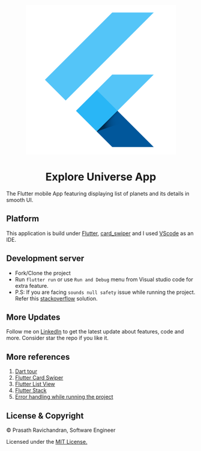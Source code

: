<p align="center">
    <img src="https://github.com/PrasathRavichandran/universe_minimal_ui/blob/master/assets/fluttericon.png" alt="Logo" width=400 height=400>
    <h1 align="center">Explore Universe App</h1>
    <p>The Flutter mobile App featuring displaying list of planets and its details in smooth UI.</p>
</p>

## Platform
This application is build under [Flutter](https://flutter.dev/), [card_swiper](https://pub.dev/packages/card_swiper) and I used [VScode](https://code.visualstudio.com/) as an IDE.

## Development server
- Fork/Clone the project
- Run `flutter run` or use `Run and Debug` menu from Visual studio code for extra feature.
- P.S: If you are facing `sounds null safety` issue while running the project. Refer this [stackoverflow](https://stackoverflow.com/questions/64917744/cannot-run-with-sound-null-safety-because-dependencies-dont-support-null-safety) solution.

## More Updates
Follow me on [LinkedIn](https://www.linkedin.com/in/prasathravi) to get the latest update about features, code and more. Consider star the repo if you like it.
## More references
1) [Dart tour](https://dart.dev/guides/language/language-tour)
2) [Flutter Card Swiper](https://pub.dev/packages/card_swiper)
3) [Flutter List View](https://api.flutter.dev/flutter/widgets/ListView-class.html)
4) [Flutter Stack](https://api.flutter.dev/flutter/widgets/Stack-class.html)
5) [Error handling while running the project](https://stackoverflow.com/questions/64917744/cannot-run-with-sound-null-safety-because-dependencies-dont-support-null-safety)

## License & Copyright
© Prasath Ravichandran, Software Engineer

Licensed under the [MIT License.](https://github.com/PrasathRavichandran/weather_report_angularjs/blob/master/LICENSE)
